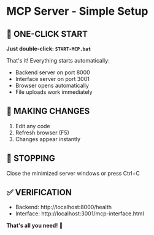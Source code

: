 # MCP Server - Simple Setup

## 🚀 ONE-CLICK START

**Just double-click: `START-MCP.bat`**

That's it! Everything starts automatically:
- Backend server on port 8000
- Interface server on port 3001  
- Browser opens automatically
- File uploads work immediately

## 🔄 MAKING CHANGES

1. Edit any code
2. Refresh browser (F5)
3. Changes appear instantly

## 🛑 STOPPING

Close the minimized server windows or press Ctrl+C

## ✅ VERIFICATION

- Backend: http://localhost:8000/health
- Interface: http://localhost:3001/mcp-interface.html

**That's all you need!** 🎉